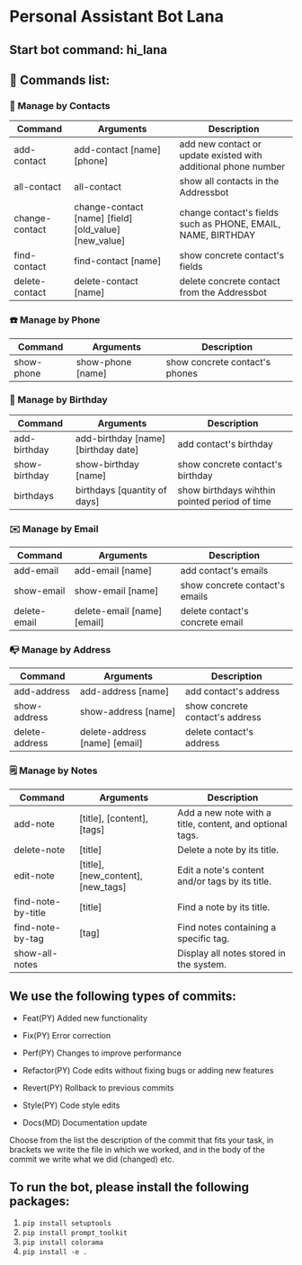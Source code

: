 # Personal Assistant Bot Lana

## Start bot command: hi_lana

## 📴 Commands list:

### 🙍 Manage by Contacts

| Command        | Arguments                                             | Description                                                    |
| -------------- | ----------------------------------------------------- | -------------------------------------------------------------- |
| add-contact    | add-contact [name] [phone]                            | add new contact or update existed with additional phone number |
| all-contact    | all-contact                                           | show all contacts in the Addressbot                            |
| change-contact | change-contact [name] [field] [old_value] [new_value] | change contact's fields such as PHONE, EMAIL, NAME, BIRTHDAY   |
| find-contact   | find-contact [name]                                   | show concrete contact's fields                                 |
| delete-contact | delete-contact [name]                                 | delete concrete contact from the Addressbot                    |

### ☎️ Manage by Phone

| Command    | Arguments         | Description                    |
| ---------- | ----------------- | ------------------------------ |
| show-phone | show-phone [name] | show concrete contact's phones |

### 🎂 Manage by Birthday

| Command       | Arguments                           | Description                                   |
| ------------- | ----------------------------------- | --------------------------------------------- |
| add-birthday  | add-birthday [name] [birthday date] | add contact's birthday                        |
| show-birthday | show-birthday [name]                | show concrete contact's birthday              |
| birthdays     | birthdays [quantity of days]        | show birthdays wihthin pointed period of time |

### ✉️ Manage by Email

| Command      | Arguments                   | Description                     |
| ------------ | --------------------------- | ------------------------------- |
| add-email    | add-email [name]            | add contact's emails            |
| show-email   | show-email [name]           | show concrete contact's emails  |
| delete-email | delete-email [name] [email] | delete contact's concrete email |

### 📭 Manage by Address

| Command        | Arguments                     | Description                     |
| -------------- | ----------------------------- | ------------------------------- |
| add-address    | add-address [name]            | add contact's address           |
| show-address   | show-address [name]           | show concrete contact's address |
| delete-address | delete-address [name] [email] | delete contact's address        |

### 🗒️ Manage by Notes

| Command            | Arguments                          | Description                                              |
| ------------------ | ---------------------------------- | -------------------------------------------------------- |
| add-note           | [title], [content], [tags]         | Add a new note with a title, content, and optional tags. |
| delete-note        | [title]                            | Delete a note by its title.                              |
| edit-note          | [title], [new_content], [new_tags] | Edit a note's content and/or tags by its title.          |
| find-note-by-title | [title]                            | Find a note by its title.                                |
| find-note-by-tag   | [tag]                              | Find notes containing a specific tag.                    |
| show-all-notes     |                                    | Display all notes stored in the system.                  |

## We use the following types of commits:

- Feat(PY) Added new functionality

- Fix(PY) Error correction

- Perf(PY) Changes to improve performance

- Refactor(PY) Code edits without fixing bugs or adding new features

- Revert(PY) Rollback to previous commits

- Style(PY) Code style edits

- Docs(MD) Documentation update

Choose from the list the description of the commit that fits your task, in brackets we write the file in which we worked, and in the body of the commit we write what we did (changed) etc.

## To run the bot, please install the following packages:

1. `pip install setuptools`
2. `pip install prompt_toolkit`
3. `pip install colorama`
4. `pip install -e .`
